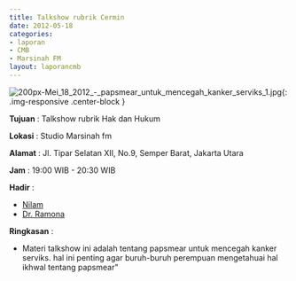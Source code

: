 ```yaml
---
title: Talkshow rubrik Cermin
date: 2012-05-18
categories:
- laporan
- CMB
- Marsinah FM
layout: laporancmb
---
```


![200px-Mei_18_2012_-_papsmear_untuk_mencegah_kanker_serviks_1.jpg](/uploads/200px-Mei_18_2012_-_papsmear_untuk_mencegah_kanker_serviks_1.jpg){: .img-responsive .center-block }


**Tujuan** : Talkshow rubrik Hak dan Hukum 

**Lokasi** : Studio Marsinah fm

**Alamat** : Jl. Tipar Selatan XII, No.9, Semper Barat, Jakarta Utara

**Jam** : 19:00 WIB - 20:30 WIB

**Hadir** : 
* [Nilam](http://wiki.ciptamedia.org/wiki/Nilam)
* [Dr. Ramona](http://wiki.ciptamedia.org/wiki/Dr._Ramona)

**Ringkasan** : 
* Materi talkshow ini adalah tentang papsmear untuk mencegah kanker serviks. hal ini penting agar buruh-buruh perempuan mengetahuai hal ikhwal tentang papsmear"

